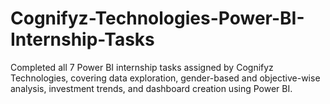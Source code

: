 # Cognifyz-Technologies-Power-BI-Internship-Tasks
Completed all 7 Power BI internship tasks assigned by Cognifyz Technologies, covering data exploration, gender-based and objective-wise analysis, investment trends, and dashboard creation using Power BI.
